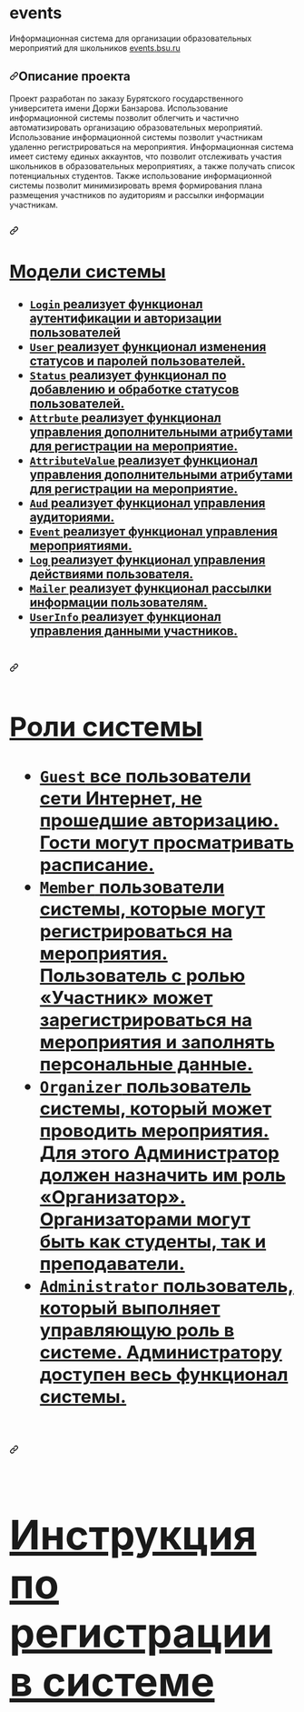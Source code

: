 # events
Информационная система для организации образовательных мероприятий для школьников
<a target="_balnk" href="http://events.bsu.ru/index.php?r=/event/events/">events.bsu.ru</a>
<h2 dir="auto"><a id="user-content-описание-проекта" class="anchor" aria-hidden="true" href="#описание-проекта"><svg class="octicon octicon-link" viewBox="0 0 16 16" version="1.1" width="16" height="16" aria-hidden="true"><path fill-rule="evenodd" d="M7.775 3.275a.75.75 0 001.06 1.06l1.25-1.25a2 2 0 112.83 2.83l-2.5 2.5a2 2 0 01-2.83 0 .75.75 0 00-1.06 1.06 3.5 3.5 0 004.95 0l2.5-2.5a3.5 3.5 0 00-4.95-4.95l-1.25 1.25zm-4.69 9.64a2 2 0 010-2.83l2.5-2.5a2 2 0 012.83 0 .75.75 0 001.06-1.06 3.5 3.5 0 00-4.95 0l-2.5 2.5a3.5 3.5 0 004.95 4.95l1.25-1.25a.75.75 0 00-1.06-1.06l-1.25 1.25a2 2 0 01-2.83 0z"></path></svg></a>Описание проекта</h2>
Проект разработан по заказу Бурятского государственного университета имени Доржи Банзарова. 
Использование информационной системы позволит облегчить и частично автоматизировать организацию образовательных мероприятий. Использование информационной системы позволит участникам удаленно регистрироваться на мероприятия. Информационная система имеет систему единых аккаунтов, что позволит отслеживать участия школьников в образовательных мероприятиях, а также получать список потенциальных студентов. Также использование информационной системы позволит минимизировать время формирования плана размещения участников по аудиториям и рассылки информации участникам.

<h2 dir="auto"><a id="user-content-описание-проекта" class="anchor" aria-hidden="true" href="#описание-проекта"><svg class="octicon octicon-link" viewBox="0 0 16 16" version="1.1" width="16" height="16" aria-hidden="true"><path fill-rule="evenodd" d="M7.775 3.275a.75.75 0 001.06 1.06l1.25-1.25a2 2 0 112.83 2.83l-2.5 2.5a2 2 0 01-2.83 0 .75.75 0 00-1.06 1.06 3.5 3.5 0 004.95 0l2.5-2.5a3.5 3.5 0 00-4.95-4.95l-1.25 1.25zm-4.69 9.64a2 2 0 010-2.83l2.5-2.5a2 2 0 012.83 0 .75.75 0 001.06-1.06 3.5 3.5 0 00-4.95 0l-2.5 2.5a3.5 3.5 0 004.95 4.95l1.25-1.25a.75.75 0 00-1.06-1.06l-1.25 1.25a2 2 0 01-2.83 0z"></path></svg><h2>Модели системы</h2>

  <ul>
    <li><code>Login</code>  реализует функционал аутентификации и авторизации пользователей</li>
    <li><code>User</code> реализует функционал изменения статусов и паролей пользователей.</li>
    <li><code>Status</code> реализует функционал по добавлению и обработке статусов пользователей.</li>
    <li><code>Attrbute</code> реализует функционал управления дополнительными атрибутами для регистрации на мероприятие.</li>
    <li><code>AttributeValue</code> реализует функционал управления дополнительными атрибутами для регистрации на мероприятие.</li>
    <li><code>Aud</code> реализует функционал управления аудиториями.</li>
    <li><code>Event</code> реализует функционал управления мероприятиями.</li>
    <li><code>Log</code> реализует функционал управления действиями пользователя.</li>
    <li><code>Mailer</code> реализует функционал рассылки информации пользователям.</li>
    <li><code>UserInfo</code> реализует функционал управления данными участников.</li>
  </ul>
  
<h2 dir="auto"><a id="user-content-описание-проекта" class="anchor" aria-hidden="true" href="#описание-проекта"><svg class="octicon octicon-link" viewBox="0 0 16 16" version="1.1" width="16" height="16" aria-hidden="true"><path fill-rule="evenodd" d="M7.775 3.275a.75.75 0 001.06 1.06l1.25-1.25a2 2 0 112.83 2.83l-2.5 2.5a2 2 0 01-2.83 0 .75.75 0 00-1.06 1.06 3.5 3.5 0 004.95 0l2.5-2.5a3.5 3.5 0 00-4.95-4.95l-1.25 1.25zm-4.69 9.64a2 2 0 010-2.83l2.5-2.5a2 2 0 012.83 0 .75.75 0 001.06-1.06 3.5 3.5 0 00-4.95 0l-2.5 2.5a3.5 3.5 0 004.95 4.95l1.25-1.25a.75.75 0 00-1.06-1.06l-1.25 1.25a2 2 0 01-2.83 0z"></path></svg><h2>Роли системы</h2>
  <ul>
    <li><code>Guest</code> все пользователи сети Интернет, не прошедшие авторизацию. Гости могут просматривать расписание.</li>
    <li><code>Member</code> пользователи системы, которые могут регистрироваться на мероприятия. Пользователь с ролью «Участник» может зарегистрироваться на мероприятия и заполнять персональные данные.</li>
    <li><code>Organizer</code> пользователь системы, который может проводить мероприятия. Для этого Администратор должен назначить им роль «Организатор». Организаторами могут быть как студенты, так и преподаватели.</li>
    <li><code>Administrator</code> пользователь, который выполняет управляющую роль в системе. Администратору доступен весь функционал системы.</li>
  </ul>

<h2 dir="auto"><a id="user-content-описание-проекта" class="anchor" aria-hidden="true" href="#описание-проекта"><svg class="octicon octicon-link" viewBox="0 0 16 16" version="1.1" width="16" height="16" aria-hidden="true"><path fill-rule="evenodd" d="M7.775 3.275a.75.75 0 001.06 1.06l1.25-1.25a2 2 0 112.83 2.83l-2.5 2.5a2 2 0 01-2.83 0 .75.75 0 00-1.06 1.06 3.5 3.5 0 004.95 0l2.5-2.5a3.5 3.5 0 00-4.95-4.95l-1.25 1.25zm-4.69 9.64a2 2 0 010-2.83l2.5-2.5a2 2 0 012.83 0 .75.75 0 001.06-1.06 3.5 3.5 0 00-4.95 0l-2.5 2.5a3.5 3.5 0 004.95 4.95l1.25-1.25a.75.75 0 00-1.06-1.06l-1.25 1.25a2 2 0 01-2.83 0z"></path></svg><h2><a href="http://events.bsu.ru/index.php?r=event/instruction">Инструкция по регистрации в системе</a></h2>


